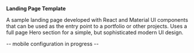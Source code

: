 **Landing Page Template**

A sample landing page developed with React and Material UI components that can be used as the entry point to a portfolio or other projects. Uses a full page Hero section for a simple, but sophisticated modern UI design.

-- mobile configuration in progress --
